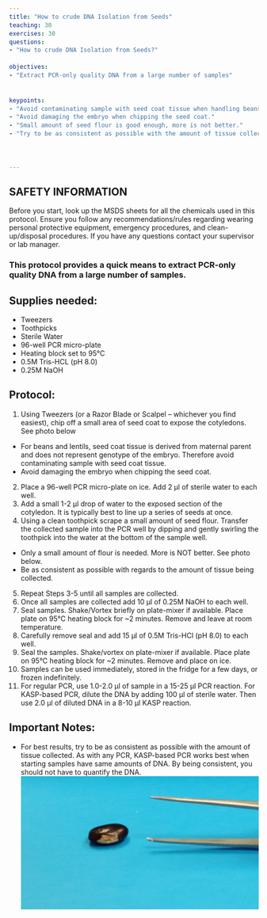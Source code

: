 ```yaml
---
title: "How to crude DNA Isolation from Seeds"
teaching: 30
exercises: 30
questions:
- "How to crude DNA Isolation from Seeds?"

objectives:
- "Extract PCR-only quality DNA from a large number of samples"
 

keypoints:
- "Avoid contaminating sample with seed coat tissue when handling beans and lentils."
- "Avoid damaging the embryo when chipping the seed coat."
- "Small amount of seed flour is good enough, more is not better."
- "Try to be as consistent as possible with the amount of tissue collected."



---
```



## SAFETY INFORMATION
Before you start, look up the MSDS sheets for all the chemicals used in this protocol.  Ensure you follow any recommendations/rules regarding wearing personal protective equipment, emergency procedures, and clean-up/disposal procedures.  If you have any questions contact your supervisor or lab manager.

### This protocol provides a quick means to extract PCR-only quality DNA from a large number of samples.
## Supplies needed:
-	Tweezers
-	Toothpicks
-	Sterile Water
-	96-well PCR micro-plate
-	Heating block set to 95°C
-	0.5M Tris-HCL (pH 8.0)
-	0.25M NaOH

## Protocol:
1.	Using Tweezers (or a Razor Blade or Scalpel – whichever you find easiest), chip off a small area of seed coat to expose the cotyledons.  See photo below
-	For beans and lentils, seed coat tissue is derived from maternal parent and does not represent genotype of the embryo.  Therefore avoid contaminating sample with seed coat tissue.
-	Avoid damaging the embryo when chipping the seed coat.
2.	Place a 96-well PCR micro-plate on ice.  Add 2 µl of sterile water to each well.
3.	Add a small 1-2 µl drop of water to the exposed section of the cotyledon.  It is typically best to line up a series of seeds at once.
4.	Using a clean toothpick scrape a small amount of seed flour.  Transfer the collected sample into the PCR well by dipping and gently swirling the toothpick into the water at the bottom of the sample well.  
-	Only a small amount of flour is needed.  More is NOT better.  See photo below.
-	Be as consistent as possible with regards to the amount of tissue being collected.
5.	Repeat Steps 3-5 until all samples are collected.  
6.	Once all samples are collected add 10 µl of 0.25M NaOH to each well.
7.	Seal samples.  Shake/Vortex briefly on plate-mixer if available.  Place plate on 95°C heating block for ~2 minutes.  Remove and leave at room temperature.
8.	Carefully remove seal and add 15 µl of 0.5M Tris-HCl (pH 8.0) to each well.
9.	Seal the samples.  Shake/vortex on plate-mixer if available.  Place plate on 95°C heating block for ~2 minutes.  Remove and place on ice.
10.	Samples can be used immediately, stored in the fridge for a few days, or frozen indefinitely.  
11.	For regular PCR, use 1.0-2.0 µl of sample in a 15-25 µl PCR reaction.  For KASP-based PCR, dilute the DNA by adding 100 µl of sterile water.  Then use 2.0 µl of diluted DNA in a 8-10 µl KASP reaction.

## Important Notes:
-	For best results, try to be as consistent as possible with the amount of tissue collected.   As with any PCR, KASP-based PCR works best when starting samples have same amounts of DNA.  By being consistent, you should not have to quantify the DNA.
![Screenshot of main code listing](../fig/Crude-DNA-Isolation-from-Seeds.png)


